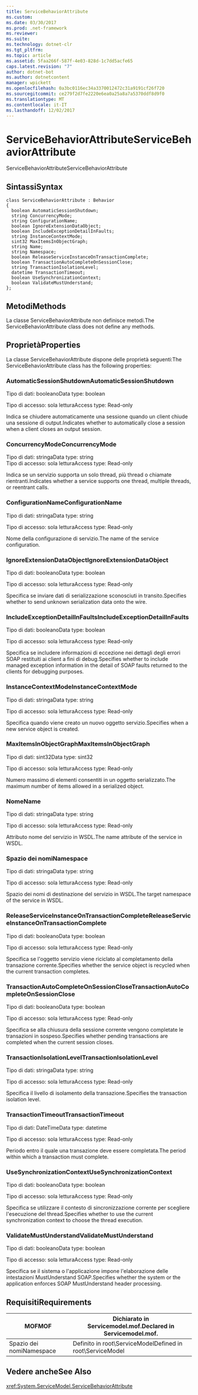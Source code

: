 ```yaml
---
title: ServiceBehaviorAttribute
ms.custom: 
ms.date: 03/30/2017
ms.prod: .net-framework
ms.reviewer: 
ms.suite: 
ms.technology: dotnet-clr
ms.tgt_pltfrm: 
ms.topic: article
ms.assetid: 5faa266f-587f-4e03-828d-1c7dd5acfe65
caps.latest.revision: "7"
author: dotnet-bot
ms.author: dotnetcontent
manager: wpickett
ms.openlocfilehash: 0a3bc0116ec34a3370012472c31a9191cf26f720
ms.sourcegitcommit: ce279f2d7fe2220e6ea0a25a8a7a5370ddf8d9f0
ms.translationtype: MT
ms.contentlocale: it-IT
ms.lasthandoff: 12/02/2017
---
```

# <a name="servicebehaviorattribute"></a><span data-ttu-id="4fe4a-102">ServiceBehaviorAttribute</span><span class="sxs-lookup"><span data-stu-id="4fe4a-102">ServiceBehaviorAttribute</span></span>
<span data-ttu-id="4fe4a-103">ServiceBehaviorAttribute</span><span class="sxs-lookup"><span data-stu-id="4fe4a-103">ServiceBehaviorAttribute</span></span>  
  
## <a name="syntax"></a><span data-ttu-id="4fe4a-104">Sintassi</span><span class="sxs-lookup"><span data-stu-id="4fe4a-104">Syntax</span></span>  
  
```  
class ServiceBehaviorAttribute : Behavior  
{  
  boolean AutomaticSessionShutdown;  
  string ConcurrencyMode;  
  string ConfigurationName;  
  boolean IgnoreExtensionDataObject;  
  boolean IncludeExceptionDetailInFaults;  
  string InstanceContextMode;  
  sint32 MaxItemsInObjectGraph;  
  string Name;  
  string Namespace;  
  boolean ReleaseServiceInstanceOnTransactionComplete;  
  boolean TransactionAutoCompleteOnSessionClose;  
  string TransactionIsolationLevel;  
  datetime TransactionTimeout;  
  boolean UseSynchronizationContext;  
  boolean ValidateMustUnderstand;  
};  
```  
  
## <a name="methods"></a><span data-ttu-id="4fe4a-105">Metodi</span><span class="sxs-lookup"><span data-stu-id="4fe4a-105">Methods</span></span>  
 <span data-ttu-id="4fe4a-106">La classe ServiceBehaviorAttribute non definisce metodi.</span><span class="sxs-lookup"><span data-stu-id="4fe4a-106">The ServiceBehaviorAttribute class does not define any methods.</span></span>  
  
## <a name="properties"></a><span data-ttu-id="4fe4a-107">Proprietà</span><span class="sxs-lookup"><span data-stu-id="4fe4a-107">Properties</span></span>  
 <span data-ttu-id="4fe4a-108">La classe ServiceBehaviorAttribute dispone delle proprietà seguenti:</span><span class="sxs-lookup"><span data-stu-id="4fe4a-108">The ServiceBehaviorAttribute class has the following properties:</span></span>  
  
### <a name="automaticsessionshutdown"></a><span data-ttu-id="4fe4a-109">AutomaticSessionShutdown</span><span class="sxs-lookup"><span data-stu-id="4fe4a-109">AutomaticSessionShutdown</span></span>  
 <span data-ttu-id="4fe4a-110">Tipo di dati: booleano</span><span class="sxs-lookup"><span data-stu-id="4fe4a-110">Data type: boolean</span></span>  
  
 <span data-ttu-id="4fe4a-111">Tipo di accesso: sola lettura</span><span class="sxs-lookup"><span data-stu-id="4fe4a-111">Access type: Read-only</span></span>  
  
 <span data-ttu-id="4fe4a-112">Indica se chiudere automaticamente una sessione quando un client chiude una sessione di output.</span><span class="sxs-lookup"><span data-stu-id="4fe4a-112">Indicates whether to automatically close a session when a client closes an output session.</span></span>  
  
### <a name="concurrencymode"></a><span data-ttu-id="4fe4a-113">ConcurrencyMode</span><span class="sxs-lookup"><span data-stu-id="4fe4a-113">ConcurrencyMode</span></span>  
 <span data-ttu-id="4fe4a-114">Tipo di dati: stringa</span><span class="sxs-lookup"><span data-stu-id="4fe4a-114">Data type: string</span></span>  
<span data-ttu-id="4fe4a-115">Tipo di accesso: sola lettura</span><span class="sxs-lookup"><span data-stu-id="4fe4a-115">Access type: Read-only</span></span>  
  
 <span data-ttu-id="4fe4a-116">Indica se un servizio supporta un solo thread, più thread o chiamate rientranti.</span><span class="sxs-lookup"><span data-stu-id="4fe4a-116">Indicates whether a service supports one thread, multiple threads, or reentrant calls.</span></span>  
  
### <a name="configurationname"></a><span data-ttu-id="4fe4a-117">ConfigurationName</span><span class="sxs-lookup"><span data-stu-id="4fe4a-117">ConfigurationName</span></span>  
 <span data-ttu-id="4fe4a-118">Tipo di dati: stringa</span><span class="sxs-lookup"><span data-stu-id="4fe4a-118">Data type: string</span></span>  
  
 <span data-ttu-id="4fe4a-119">Tipo di accesso: sola lettura</span><span class="sxs-lookup"><span data-stu-id="4fe4a-119">Access type: Read-only</span></span>  
  
 <span data-ttu-id="4fe4a-120">Nome della configurazione di servizio.</span><span class="sxs-lookup"><span data-stu-id="4fe4a-120">The name of the service configuration.</span></span>  
  
### <a name="ignoreextensiondataobject"></a><span data-ttu-id="4fe4a-121">IgnoreExtensionDataObject</span><span class="sxs-lookup"><span data-stu-id="4fe4a-121">IgnoreExtensionDataObject</span></span>  
 <span data-ttu-id="4fe4a-122">Tipo di dati: booleano</span><span class="sxs-lookup"><span data-stu-id="4fe4a-122">Data type: boolean</span></span>  
  
 <span data-ttu-id="4fe4a-123">Tipo di accesso: sola lettura</span><span class="sxs-lookup"><span data-stu-id="4fe4a-123">Access type: Read-only</span></span>  
  
 <span data-ttu-id="4fe4a-124">Specifica se inviare dati di serializzazione sconosciuti in transito.</span><span class="sxs-lookup"><span data-stu-id="4fe4a-124">Specifies whether to send unknown serialization data onto the wire.</span></span>  
  
### <a name="includeexceptiondetailinfaults"></a><span data-ttu-id="4fe4a-125">IncludeExceptionDetailInFaults</span><span class="sxs-lookup"><span data-stu-id="4fe4a-125">IncludeExceptionDetailInFaults</span></span>  
 <span data-ttu-id="4fe4a-126">Tipo di dati: booleano</span><span class="sxs-lookup"><span data-stu-id="4fe4a-126">Data type: boolean</span></span>  
  
 <span data-ttu-id="4fe4a-127">Tipo di accesso: sola lettura</span><span class="sxs-lookup"><span data-stu-id="4fe4a-127">Access type: Read-only</span></span>  
  
 <span data-ttu-id="4fe4a-128">Specifica se includere informazioni di eccezione nei dettagli degli errori SOAP restituiti ai client a fini di debug.</span><span class="sxs-lookup"><span data-stu-id="4fe4a-128">Specifies whether to include managed exception information in the detail of SOAP faults returned to the clients for debugging purposes.</span></span>  
  
### <a name="instancecontextmode"></a><span data-ttu-id="4fe4a-129">InstanceContextMode</span><span class="sxs-lookup"><span data-stu-id="4fe4a-129">InstanceContextMode</span></span>  
 <span data-ttu-id="4fe4a-130">Tipo di dati: stringa</span><span class="sxs-lookup"><span data-stu-id="4fe4a-130">Data type: string</span></span>  
  
 <span data-ttu-id="4fe4a-131">Tipo di accesso: sola lettura</span><span class="sxs-lookup"><span data-stu-id="4fe4a-131">Access type: Read-only</span></span>  
  
 <span data-ttu-id="4fe4a-132">Specifica quando viene creato un nuovo oggetto servizio.</span><span class="sxs-lookup"><span data-stu-id="4fe4a-132">Specifies when a new service object is created.</span></span>  
  
### <a name="maxitemsinobjectgraph"></a><span data-ttu-id="4fe4a-133">MaxItemsInObjectGraph</span><span class="sxs-lookup"><span data-stu-id="4fe4a-133">MaxItemsInObjectGraph</span></span>  
 <span data-ttu-id="4fe4a-134">Tipo di dati: sint32</span><span class="sxs-lookup"><span data-stu-id="4fe4a-134">Data type: sint32</span></span>  
  
 <span data-ttu-id="4fe4a-135">Tipo di accesso: sola lettura</span><span class="sxs-lookup"><span data-stu-id="4fe4a-135">Access type: Read-only</span></span>  
  
 <span data-ttu-id="4fe4a-136">Numero massimo di elementi consentiti in un oggetto serializzato.</span><span class="sxs-lookup"><span data-stu-id="4fe4a-136">The maximum number of items allowed in a serialized object.</span></span>  
  
### <a name="name"></a><span data-ttu-id="4fe4a-137">Nome</span><span class="sxs-lookup"><span data-stu-id="4fe4a-137">Name</span></span>  
 <span data-ttu-id="4fe4a-138">Tipo di dati: stringa</span><span class="sxs-lookup"><span data-stu-id="4fe4a-138">Data type: string</span></span>  
  
 <span data-ttu-id="4fe4a-139">Tipo di accesso: sola lettura</span><span class="sxs-lookup"><span data-stu-id="4fe4a-139">Access type: Read-only</span></span>  
  
 <span data-ttu-id="4fe4a-140">Attributo nome del servizio in WSDL.</span><span class="sxs-lookup"><span data-stu-id="4fe4a-140">The name attribute of the service in WSDL.</span></span>  
  
### <a name="namespace"></a><span data-ttu-id="4fe4a-141">Spazio dei nomi</span><span class="sxs-lookup"><span data-stu-id="4fe4a-141">Namespace</span></span>  
 <span data-ttu-id="4fe4a-142">Tipo di dati: stringa</span><span class="sxs-lookup"><span data-stu-id="4fe4a-142">Data type: string</span></span>  
  
 <span data-ttu-id="4fe4a-143">Tipo di accesso: sola lettura</span><span class="sxs-lookup"><span data-stu-id="4fe4a-143">Access type: Read-only</span></span>  
  
 <span data-ttu-id="4fe4a-144">Spazio dei nomi di destinazione del servizio in WSDL.</span><span class="sxs-lookup"><span data-stu-id="4fe4a-144">The target namespace of the service in WSDL.</span></span>  
  
### <a name="releaseserviceinstanceontransactioncomplete"></a><span data-ttu-id="4fe4a-145">ReleaseServiceInstanceOnTransactionComplete</span><span class="sxs-lookup"><span data-stu-id="4fe4a-145">ReleaseServiceInstanceOnTransactionComplete</span></span>  
 <span data-ttu-id="4fe4a-146">Tipo di dati: booleano</span><span class="sxs-lookup"><span data-stu-id="4fe4a-146">Data type: boolean</span></span>  
  
 <span data-ttu-id="4fe4a-147">Tipo di accesso: sola lettura</span><span class="sxs-lookup"><span data-stu-id="4fe4a-147">Access type: Read-only</span></span>  
  
 <span data-ttu-id="4fe4a-148">Specifica se l'oggetto servizio viene riciclato al completamento della transazione corrente.</span><span class="sxs-lookup"><span data-stu-id="4fe4a-148">Specifies whether the service object is recycled when the current transaction completes.</span></span>  
  
### <a name="transactionautocompleteonsessionclose"></a><span data-ttu-id="4fe4a-149">TransactionAutoCompleteOnSessionClose</span><span class="sxs-lookup"><span data-stu-id="4fe4a-149">TransactionAutoCompleteOnSessionClose</span></span>  
 <span data-ttu-id="4fe4a-150">Tipo di dati: booleano</span><span class="sxs-lookup"><span data-stu-id="4fe4a-150">Data type: boolean</span></span>  
  
 <span data-ttu-id="4fe4a-151">Tipo di accesso: sola lettura</span><span class="sxs-lookup"><span data-stu-id="4fe4a-151">Access type: Read-only</span></span>  
  
 <span data-ttu-id="4fe4a-152">Specifica se alla chiusura della sessione corrente vengono completate le transazioni in sospeso.</span><span class="sxs-lookup"><span data-stu-id="4fe4a-152">Specifies whether pending transactions are completed when the current session closes.</span></span>  
  
### <a name="transactionisolationlevel"></a><span data-ttu-id="4fe4a-153">TransactionIsolationLevel</span><span class="sxs-lookup"><span data-stu-id="4fe4a-153">TransactionIsolationLevel</span></span>  
 <span data-ttu-id="4fe4a-154">Tipo di dati: stringa</span><span class="sxs-lookup"><span data-stu-id="4fe4a-154">Data type: string</span></span>  
  
 <span data-ttu-id="4fe4a-155">Tipo di accesso: sola lettura</span><span class="sxs-lookup"><span data-stu-id="4fe4a-155">Access type: Read-only</span></span>  
  
 <span data-ttu-id="4fe4a-156">Specifica il livello di isolamento della transazione.</span><span class="sxs-lookup"><span data-stu-id="4fe4a-156">Specifies the transaction isolation level.</span></span>  
  
### <a name="transactiontimeout"></a><span data-ttu-id="4fe4a-157">TransactionTimeout</span><span class="sxs-lookup"><span data-stu-id="4fe4a-157">TransactionTimeout</span></span>  
 <span data-ttu-id="4fe4a-158">Tipo di dati: DateTime</span><span class="sxs-lookup"><span data-stu-id="4fe4a-158">Data type: datetime</span></span>  
  
 <span data-ttu-id="4fe4a-159">Tipo di accesso: sola lettura</span><span class="sxs-lookup"><span data-stu-id="4fe4a-159">Access type: Read-only</span></span>  
  
 <span data-ttu-id="4fe4a-160">Periodo entro il quale una transazione deve essere completata.</span><span class="sxs-lookup"><span data-stu-id="4fe4a-160">The period within which a transaction must complete.</span></span>  
  
### <a name="usesynchronizationcontext"></a><span data-ttu-id="4fe4a-161">UseSynchronizationContext</span><span class="sxs-lookup"><span data-stu-id="4fe4a-161">UseSynchronizationContext</span></span>  
 <span data-ttu-id="4fe4a-162">Tipo di dati: booleano</span><span class="sxs-lookup"><span data-stu-id="4fe4a-162">Data type: boolean</span></span>  
  
 <span data-ttu-id="4fe4a-163">Tipo di accesso: sola lettura</span><span class="sxs-lookup"><span data-stu-id="4fe4a-163">Access type: Read-only</span></span>  
  
 <span data-ttu-id="4fe4a-164">Specifica se utilizzare il contesto di sincronizzazione corrente per scegliere l'esecuzione del thread.</span><span class="sxs-lookup"><span data-stu-id="4fe4a-164">Specifies whether to use the current synchronization context to choose the thread execution.</span></span>  
  
### <a name="validatemustunderstand"></a><span data-ttu-id="4fe4a-165">ValidateMustUnderstand</span><span class="sxs-lookup"><span data-stu-id="4fe4a-165">ValidateMustUnderstand</span></span>  
 <span data-ttu-id="4fe4a-166">Tipo di dati: booleano</span><span class="sxs-lookup"><span data-stu-id="4fe4a-166">Data type: boolean</span></span>  
  
 <span data-ttu-id="4fe4a-167">Tipo di accesso: sola lettura</span><span class="sxs-lookup"><span data-stu-id="4fe4a-167">Access type: Read-only</span></span>  
  
 <span data-ttu-id="4fe4a-168">Specifica se il sistema o l'applicazione impone l'elaborazione delle intestazioni MustUnderstand SOAP.</span><span class="sxs-lookup"><span data-stu-id="4fe4a-168">Specifies whether the system or the application enforces SOAP MustUnderstand header processing.</span></span>  
  
## <a name="requirements"></a><span data-ttu-id="4fe4a-169">Requisiti</span><span class="sxs-lookup"><span data-stu-id="4fe4a-169">Requirements</span></span>  
  
|<span data-ttu-id="4fe4a-170">MOF</span><span class="sxs-lookup"><span data-stu-id="4fe4a-170">MOF</span></span>|<span data-ttu-id="4fe4a-171">Dichiarato in Servicemodel.mof.</span><span class="sxs-lookup"><span data-stu-id="4fe4a-171">Declared in Servicemodel.mof.</span></span>|  
|---------|-----------------------------------|  
|<span data-ttu-id="4fe4a-172">Spazio dei nomi</span><span class="sxs-lookup"><span data-stu-id="4fe4a-172">Namespace</span></span>|<span data-ttu-id="4fe4a-173">Definito in root\ServiceModel</span><span class="sxs-lookup"><span data-stu-id="4fe4a-173">Defined in root\ServiceModel</span></span>|  
  
## <a name="see-also"></a><span data-ttu-id="4fe4a-174">Vedere anche</span><span class="sxs-lookup"><span data-stu-id="4fe4a-174">See Also</span></span>  
 <xref:System.ServiceModel.ServiceBehaviorAttribute>
